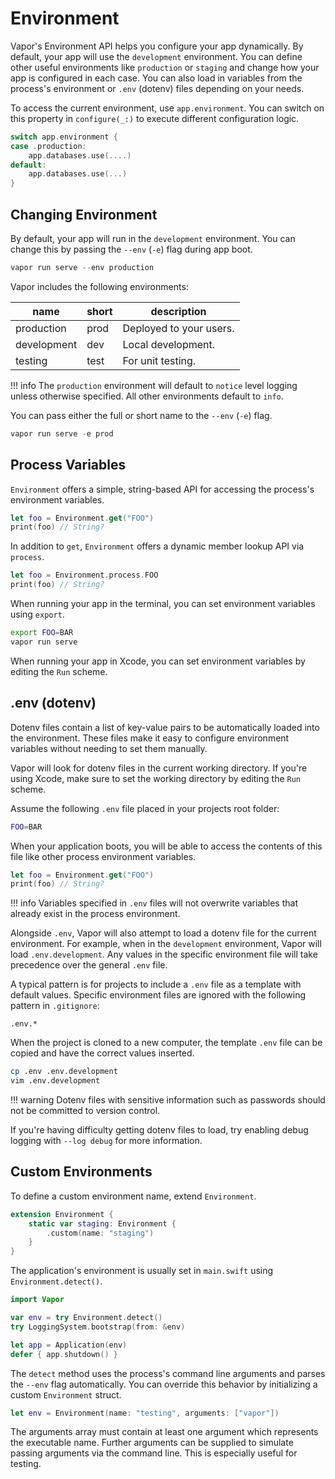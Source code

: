 # Environment

Vapor's Environment API helps you configure your app dynamically. By default, your app will use the `development` environment. You can define other useful environments like `production` or `staging` and change how your app is configured in each case. You can also load in variables from the process's environment or `.env` (dotenv) files depending on your needs.

To access the current environment, use `app.environment`. You can switch on this property in `configure(_:)` to execute different configuration logic. 

```swift
switch app.environment {
case .production:
    app.databases.use(....)
default:
    app.databases.use(...)
}
```

## Changing Environment

By default, your app will run in the `development` environment. You can change this by passing the `--env` (`-e`) flag during app boot.

```swift
vapor run serve --env production
```

Vapor includes the following environments:

|name|short|description|
|-|-|-|
|production|prod|Deployed to your users.|
|development|dev|Local development.|
|testing|test|For unit testing.|

!!! info
    The `production` environment will default to `notice` level logging unless otherwise specified. All other environments default to `info`. 

You can pass either the full or short name to the `--env` (`-e`) flag.

```swift
vapor run serve -e prod
```

## Process Variables

`Environment` offers a simple, string-based API for accessing the process's environment variables.

```swift
let foo = Environment.get("FOO")
print(foo) // String?
```

In addition to `get`, `Environment` offers a dynamic member lookup API via `process`.

```swift
let foo = Environment.process.FOO
print(foo) // String?
```

When running your app in the terminal, you can set environment variables using `export`. 

```sh
export FOO=BAR
vapor run serve
```

When running your app in Xcode, you can set environment variables by editing the `Run` scheme.

## .env (dotenv)

Dotenv files contain a list of key-value pairs to be automatically loaded into the environment. These files make it easy to configure environment variables without needing to set them manually.

Vapor will look for dotenv files in the current working directory. If you're using Xcode, make sure to set the working directory by editing the `Run` scheme.

Assume the following `.env` file placed in your projects root folder:

```sh
FOO=BAR
```

When your application boots, you will be able to access the contents of this file like other process environment variables.

```swift
let foo = Environment.get("FOO")
print(foo) // String?
```

!!! info
    Variables specified in `.env` files will not overwrite variables that already exist in the process environment. 

Alongside `.env`, Vapor will also attempt to load a dotenv file for the current environment. For example, when in the `development` environment, Vapor will load `.env.development`. Any values in the specific environment file will take precedence over the general `.env` file.

A typical pattern is for projects to include a `.env` file as a template with default values. Specific environment files are ignored with the following pattern in `.gitignore`:

```gitignore
.env.*
```

When the project is cloned to a new computer, the template `.env` file can be copied and have the correct values inserted. 

```sh
cp .env .env.development
vim .env.development
```

!!! warning
    Dotenv files with sensitive information such as passwords should not be committed to version control.

If you're having difficulty getting dotenv files to load, try enabling debug logging with `--log debug` for more information. 

## Custom Environments

To define a custom environment name, extend `Environment`.

```swift
extension Environment {
    static var staging: Environment {
        .custom(name: "staging")
    }
}
```

The application's environment is usually set in `main.swift` using `Environment.detect()`.

```swift
import Vapor

var env = try Environment.detect()
try LoggingSystem.bootstrap(from: &env)

let app = Application(env)
defer { app.shutdown() }
```

The `detect` method uses the process's command line arguments and parses the `--env` flag automatically. You can override this behavior by initializing a custom `Environment` struct.

```swift
let env = Environment(name: "testing", arguments: ["vapor"])
```

The arguments array must contain at least one argument which represents the executable name. Further arguments can be supplied to simulate passing arguments via the command line. This is especially useful for testing.
